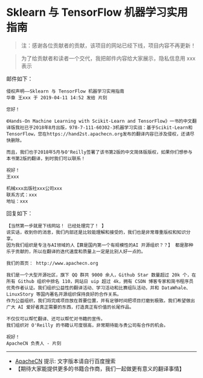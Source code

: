# Sklearn 与 TensorFlow 机器学习实用指南

> 注：感谢各位贡献者的贡献，该项目的网站已经下线，项目内容不再更新！

> 为了给贡献者和读者一个交代，我把邮件内容给大家展示，隐私信息用 xxx 表示

邮件如下：

```
侵权声明——Sklearn 与 TensorFlow 机器学习实用指南
华章 王xxx 于 2019-04-11 14:52 发给 片刻

您好！
 
《Hands-On Machine Learning with Scikit-Learn and TensorFlow》一书的中文翻译版我社已于2018年8月出版，978-7-111-60302-3机器学习实战：基于Scikit-Learn和TensorFlow，您在https://hand2st.apachecn.org发布的翻译内容已涉及侵权，还请尽快删除。
 
而且，我们也于2018年5月与O'Reilly签署了该书第2版的中文简体版版权，如果你们想参与本书第2版的翻译，到时我们可以联系！

祝好！
王xxx

机械xxx出版社xxx公司xxx
联系方式：xxx
地址：xxx
```

回复如下：

```
【当然第一步就是下线网站！ 已经处理完了！ 】
说实话，收到你的消息，我们内部还是比较能理解和接受的，我们也是非常尊重版权和知识分享。
因为我们组织是专注与AI领域的人【算是国内第一个有规模性的AI 开源组织？？】 都是那种乐于贡献的，所以在翻译的迭代速度和质量上一定是比别人好一点的。

我们的首页： http://www.apachecn.org 

我们是一个大型开源社区，旗下 QQ 群共 9000 余人，Github Star 数量超过 20k 个，在所有 Github 组织中排名 110，网站日 uip 超过 4k，拥有 CSDN 博客专家和简书程序员优秀作者认证。我们组织公益性的翻译活动、学习活动和比赛组队活动，并和 DataWhale、LinuxStory 等国内著名开源组织保持良好的合作关系。
作为公益组织，我们将完成项目放在首要位置，并有足够时间把项目打磨到极致。我们希望做出广大 AI 爱好者真正需要的东西，打造真正有价值的长尾作品。

不仅仅可以帮忙翻译、还可以帮忙对书籍的宣传。
我们组织对 O'Reilly 的书籍认可度很高，非常期待能与贵公司有合作的机会。

祝好！
ApacheCN 负责人 - 片刻
```

--- 

* [ApacheCN](http://www.apachecn.org) 提示: 文字版本请自行百度搜索
* 【期待大家能提供更多的书籍合作商，我们一起做更有意义的翻译事情】
